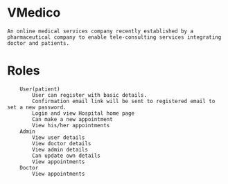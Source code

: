 # VMedico 
	An online medical services company recently established by a pharmaceutical company to enable tele-consulting services integrating doctor and patients.
	
#	Roles
		User(patient)
			User can register with basic details.
			Confirmation email link will be sent to registered email to set a new password.
			Login and view Hospital home page
			Can make a new appointment
			View his/her appointments
		Admin
			View user details
			View doctor details
			View admin details
			Can update own details
			View appointments
		Doctor
			View appointments
